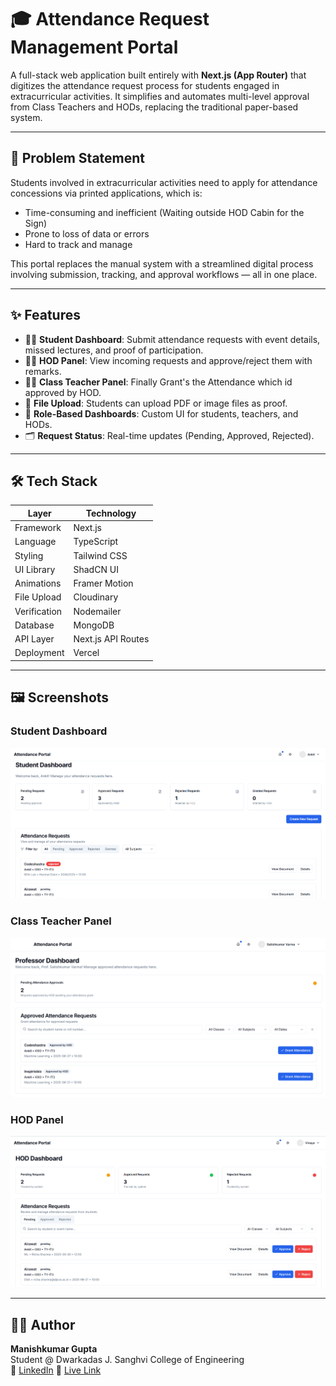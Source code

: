 # 🎓 Attendance Request Management Portal

A full-stack web application built entirely with **Next.js (App Router)** that digitizes the attendance request process for students engaged in extracurricular activities. It simplifies and automates multi-level approval from Class Teachers and HODs, replacing the traditional paper-based system.

---

## 📌 Problem Statement

Students involved in extracurricular activities need to apply for attendance concessions via printed applications, which is:
- Time-consuming and inefficient (Waiting outside HOD Cabin for the Sign)
- Prone to loss of data or errors
- Hard to track and manage

This portal replaces the manual system with a streamlined digital process involving submission, tracking, and approval workflows — all in one place.

---

## ✨ Features

- 🧑‍🎓 **Student Dashboard**: Submit attendance requests with event details, missed lectures, and proof of participation.
- 🧑‍💼 **HOD Panel**: View incoming requests and approve/reject them with remarks.
- 👨‍🏫 **Class Teacher Panel**: Finally Grant's the Attendance which id approved by HOD.
- 📂 **File Upload**: Students can upload PDF or image files as proof.
- 🔐 **Role-Based Dashboards**: Custom UI for students, teachers, and HODs.
- 🗂️ **Request Status**: Real-time updates (Pending, Approved, Rejected).

---

## 🛠 Tech Stack

| Layer        | Technology         |
|--------------|--------------------|
| Framework    | Next.js            |
| Language     | TypeScript         |
| Styling      | Tailwind CSS       |
| UI Library   | ShadCN UI          |
| Animations   | Framer Motion      |
| File Upload  | Cloudinary         |
| Verification | Nodemailer         |
| Database     | MongoDB            |
| API Layer    | Next.js API Routes |
| Deployment   | Vercel             |

---

## 🖼️ Screenshots

### Student Dashboard
![Student Dashboard](./public/screenshots/student-dashboard.png)

### Class Teacher Panel
![Class Teacher Panel](./public/screenshots/teacher-panel.png)

### HOD Panel
![HOD Panel](./public/screenshots/hod-panel.png)

---

## 👨‍💻 Author

**Manishkumar Gupta**  
Student @ Dwarkadas J. Sanghvi College of Engineering  
🔗 [LinkedIn](https://www.linkedin.com/in/manishkumar-gupta-1139642b5) 
🔗 [Live Link](https://attendease-eight.vercel.app/) 
